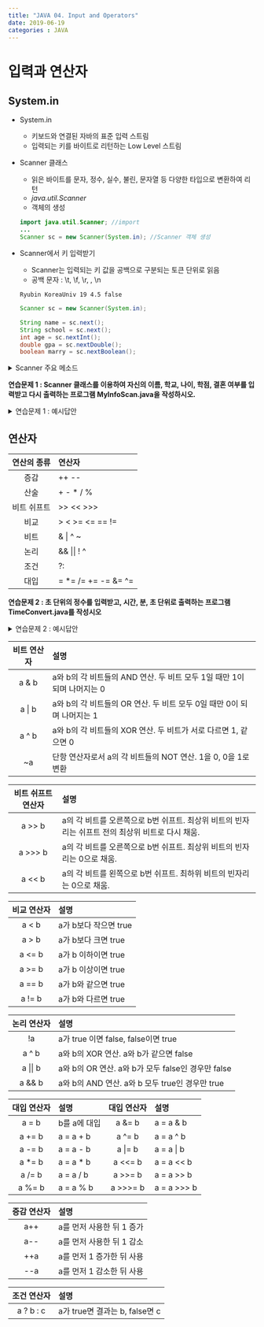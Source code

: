 ```yaml
---
title: "JAVA 04. Input and Operators"
date: 2019-06-19
categories : JAVA
---
```


# 입력과 연산자

## System.in

* System.in
  * 키보드와 연결된 자바의 표준 입력 스트림
  * 입력되는 키를 바이트로 리턴하는 Low Level 스트림
* Scanner 클래스
  * 읽은 바이트를 문자, 정수, 실수, 불린, 문자열 등 다양한 타입으로 변환하여 리턴
  * *java.util.Scanner*
  * 객체의 생성
  ~~~java
  import java.util.Scanner; //import
  ...
  Scanner sc = new Scanner(System.in); //Scanner 객체 생성
  ~~~
* Scanner에서 키 입력받기
  * Scanner는 입력되는 키 값을 공백으로 구분되는 토큰 단위로 읽음
  * 공백 문자 : \t, \f, \r,  , \n
  
  ```
  Ryubin KoreaUniv 19 4.5 false
  ```
  
  ~~~java
  Scanner sc = new Scanner(System.in);
  
  String name = sc.next();
  String school = sc.next();
  int age = sc.nextInt();
  double gpa = sc.nextDouble();
  boolean marry = sc.nextBoolean();
  ~~~
  
<details><summary>Scanner 주요 메소드</summary>
{% highlight java %}
String next() : 다음 토큰을 문자열로 리턴
byte nextByte()
short nextShort()
int nextInt()
long nextLong()
float nextFloat()
double nextDouble()
String nextLine() : '\n'을 포함하는 한 라인을 읽고 '\n'을 버린 나머지만 리턴
void close() : Scanner 사용 종료
boolean hasNext() : 현재 입력된 토큰이 있으면 true, 아니면 새로운 입력이 들어올때까지 기다리고, 
                    새로운 입력이 들어오면 그때 true 리턴. Ctrl+Z 키가 입력되면 입력 끝이므로 false 리턴
{%end highlight %}
</details>

**연습문제 1 : Scanner 클래스를 이용하여 자신의 이름, 학교, 나이, 학점, 결혼 여부를 입력받고
다시 출력하는 프로그램 MyInfoScan.java을 작성하시오.**

<details><summary>연습문제 1 : 예시답안</summary>
{% highlight java %}
import java.util.Scanner;

public class MyInfoScan {
	public static void main(String[] args) {
		Scanner sc = new Scanner(System.in);
		String name = sc.next();
		String school = sc.next();
		int age = sc.nextInt();
		double gpa = sc.nextDouble();
		boolean marry = sc.nextBoolean();
		System.out.println(name+" "+school+" "+age+" "+gpa+" "+marry);
	}
}
{% endhighlight %}
</details>

## 연산자
| 연산의 종류 | 연산자 |
|:---:|:---|
| 증감 | ++ -- |
| 산술 | + - * / % |
| 비트 쉬프트 | >> << >>> |
| 비교 | > < >= <= == != |
| 비트 | & &#124; ^ ~ |
| 논리 | && &#124;&#124; ! ^ |
| 조건 | ?: |
| 대입 | = *= /= += -= &= ^= |= <<= >>= >>>= |

**연습문제 2 : 초 단위의 정수를 입력받고, 시간, 분, 초 단위로 출력하는 프로그램 TimeConvert.java를 작성시오**

<details><summary>연습문제 2 : 예시답안</summary>
{% highlight java %}
import java.util.Scanner;

public class TimeConvert {
	public static void main(String[] args) {
		Scanner sc = new Scanner(System.in);
		
		int time = sc.nextInt();
		
		int hour = time/60/60;
		int min = time/60%60;
		int sec = time%60;
		
		System.out.println(time+"초 = "+hour+"시간 "+min+"분 "+sec+"초");
	}
}
{% endhighlight %}
</details>

| 비트 연산자 | 설명 |
|:---:|:---|
| a & b | a와 b의 각 비트들의 AND 연산. 두 비트 모두 1일 때만 1이 되며 나머지는 0 |
| a &#124; b | a와 b의 각 비트들의 OR 연산. 두 비트 모두 0일 때만 0이 되며 나머지는 1 |
| a ^ b | a와 b의 각 비트들의 XOR 연산. 두 비트가 서로 다르면 1, 같으면 0 |
| ~a | 단항 연산자로서 a의 각 비트들의 NOT 연산. 1을 0, 0을 1로 변환 |

| 비트 쉬프트 연산자 | 설명 |
|:---:|:---|
| a >> b | a의 각 비트를 오른쪽으로 b번 쉬프트. 최상위 비트의 빈자리는 쉬프트 전의 최상위 비트로 다시 채움. |
| a >>> b | a의 각 비트를 오른쪽으로 b번 쉬프트. 최상위 비트의 빈자리는 0으로 채움. |
| a << b | a의 각 비트를 왼쪽으로 b번 쉬프트. 최하위 비트의 빈자리는 0으로 채움. |

| 비교 연산자 | 설명 |
|:---:|:---|
| a < b | a가 b보다 작으면 true |
| a > b | a가 b보다 크면 true |
| a <= b | a가 b 이하이면 true |
| a >= b | a가 b 이상이면 true |
| a == b | a가 b와 같으면 true |
| a != b | a가 b와 다르면 true |

| 논리 연산자 | 설명 |
|:---:|:---|
| !a | a가 true 이면 false, false이면 true |
| a ^ b | a와 b의 XOR 연산. a와 b가 같으면 false |
| a &#124;&#124; b | a와 b의 OR 연산. a와 b가 모두 false인 경우만 false |
| a && b | a와 b의 AND 연산. a와 b 모두 true인 경우만 true |

| 대입 연산자 | 설명 | 대입 연산자 | 설명 |
|:---:|:---|:---:|:---|
| a = b | b를 a에 대입 | a &= b | a = a & b |
| a += b | a = a + b | a ^= b | a = a ^ b |
| a -= b | a = a - b | a &#124;= b | a = a &#124; b |
| a &#42;= b | a = a &#42; b | a <<= b | a = a << b |
| a /= b | a = a / b | a >>= b | a = a >> b |
| a %= b | a = a % b | a >>>= b | a = a >>> b |

| 증감 연산자 | 설명 |
|:---:|:---|
| a++ | a를 먼저 사용한 뒤 1 증가 |
| a-- | a를 먼저 사용한 뒤 1 감소 |
| ++a | a를 먼저 1 증가한 뒤 사용 |
| --a | a를 먼저 1 감소한 뒤 사용 |

| 조건 연산자 | 설명 |
|:---:|:---|
| a ? b : c | a가 true면 결과는 b, false면 c |
